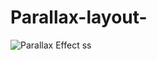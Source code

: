 # Parallax-layout-

![Parallax Effect ss](https://github.com/Ronikakashyap/Parallax-layout-/assets/135813402/8eb416c8-f576-4dec-9f11-ddd2f48d2caa)
